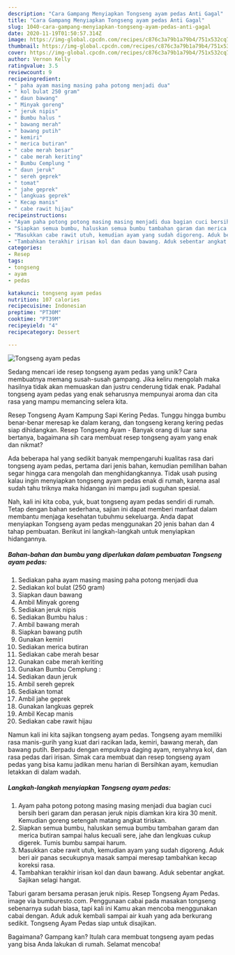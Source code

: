 ```yaml
---
description: "Cara Gampang Menyiapkan Tongseng ayam pedas Anti Gagal"
title: "Cara Gampang Menyiapkan Tongseng ayam pedas Anti Gagal"
slug: 1040-cara-gampang-menyiapkan-tongseng-ayam-pedas-anti-gagal
date: 2020-11-19T01:50:57.314Z
image: https://img-global.cpcdn.com/recipes/c876c3a79b1a79b4/751x532cq70/tongseng-ayam-pedas-foto-resep-utama.jpg
thumbnail: https://img-global.cpcdn.com/recipes/c876c3a79b1a79b4/751x532cq70/tongseng-ayam-pedas-foto-resep-utama.jpg
cover: https://img-global.cpcdn.com/recipes/c876c3a79b1a79b4/751x532cq70/tongseng-ayam-pedas-foto-resep-utama.jpg
author: Vernon Kelly
ratingvalue: 3.5
reviewcount: 9
recipeingredient:
- " paha ayam masing masing paha potong menjadi dua"
- " kol bulat 250 gram"
- " daun bawang"
- " Minyak goreng"
- " jeruk nipis"
- " Bumbu halus "
- " bawang merah"
- " bawang putih"
- " kemiri"
- " merica butiran"
- " cabe merah besar"
- " cabe merah keriting"
- " Bumbu Cemplung "
- " daun jeruk"
- " sereh geprek"
- " tomat"
- " jahe geprek"
- " langkuas geprek"
- " Kecap manis"
- " cabe rawit hijau"
recipeinstructions:
- "Ayam paha potong potong masing masing menjadi dua bagian cuci bersih beri garam dan perasan jeruk nipis diamkan kira kira 30 menit. Kemudian goreng setengah matang angkat tiriskan."
- "Siapkan semua bumbu, haluskan semua bumbu tambahan garam dan merica butiran sampai halus kecuali sere, jahe dan lengkuas cukup digerek. Tumis bumbu sampai harum."
- "Masukkan cabe rawit utuh, kemudian ayam yang sudah digoreng. Aduk beri air panas secukupnya masak sampai meresap tambahkan kecap koreksi rasa."
- "Tambahkan terakhir irisan kol dan daun bawang. Aduk sebentar angkat. Sajikan selagi hangat."
categories:
- Resep
tags:
- tongseng
- ayam
- pedas

katakunci: tongseng ayam pedas 
nutrition: 107 calories
recipecuisine: Indonesian
preptime: "PT30M"
cooktime: "PT39M"
recipeyield: "4"
recipecategory: Dessert

---
```



![Tongseng ayam pedas](https://img-global.cpcdn.com/recipes/c876c3a79b1a79b4/751x532cq70/tongseng-ayam-pedas-foto-resep-utama.jpg)

Sedang mencari ide resep tongseng ayam pedas yang unik? Cara membuatnya memang susah-susah gampang. Jika keliru mengolah maka hasilnya tidak akan memuaskan dan justru cenderung tidak enak. Padahal tongseng ayam pedas yang enak seharusnya mempunyai aroma dan cita rasa yang mampu memancing selera kita.

Resep Tongseng Ayam Kampung Sapi Kering Pedas. Tunggu hingga bumbu benar-benar meresap ke dalam kerang, dan tongseng kerang kering pedas siap dihidangkan. Resep Tongseng Ayam - Banyak orang di luar sana bertanya, bagaimana sih cara membuat resep tongseng ayam yang enak dan nikmat?

Ada beberapa hal yang sedikit banyak mempengaruhi kualitas rasa dari tongseng ayam pedas, pertama dari jenis bahan, kemudian pemilihan bahan segar hingga cara mengolah dan menghidangkannya. Tidak usah pusing kalau ingin menyiapkan tongseng ayam pedas enak di rumah, karena asal sudah tahu triknya maka hidangan ini mampu jadi suguhan spesial.


Nah, kali ini kita coba, yuk, buat tongseng ayam pedas sendiri di rumah. Tetap dengan bahan sederhana, sajian ini dapat memberi manfaat dalam membantu menjaga kesehatan tubuhmu sekeluarga. Anda dapat menyiapkan Tongseng ayam pedas menggunakan 20 jenis bahan dan 4 tahap pembuatan. Berikut ini langkah-langkah untuk menyiapkan hidangannya.

<!--inarticleads1-->

##### Bahan-bahan dan bumbu yang diperlukan dalam pembuatan Tongseng ayam pedas:

1. Sediakan  paha ayam masing masing paha potong menjadi dua
1. Sediakan  kol bulat (250 gram)
1. Siapkan  daun bawang
1. Ambil  Minyak goreng
1. Sediakan  jeruk nipis
1. Sediakan  Bumbu halus :
1. Ambil  bawang merah
1. Siapkan  bawang putih
1. Gunakan  kemiri
1. Sediakan  merica butiran
1. Sediakan  cabe merah besar
1. Gunakan  cabe merah keriting
1. Gunakan  Bumbu Cemplung :
1. Sediakan  daun jeruk
1. Ambil  sereh geprek
1. Sediakan  tomat
1. Ambil  jahe geprek
1. Gunakan  langkuas geprek
1. Ambil  Kecap manis
1. Sediakan  cabe rawit hijau


Namun kali ini kita sajikan tongseng ayam pedas. Tongseng ayam memiliki rasa manis-gurih yang kuat dari racikan lada, kemiri, bawang merah, dan bawang putih. Berpadu dengan empuknya daging ayam, renyahnya kol, dan rasa pedas dari irisan. Simak cara membuat dan resep tongseng ayam pedas yang bisa kamu jadikan menu harian di Bersihkan ayam, kemudian letakkan di dalam wadah. 

<!--inarticleads2-->

##### Langkah-langkah menyiapkan Tongseng ayam pedas:

1. Ayam paha potong potong masing masing menjadi dua bagian cuci bersih beri garam dan perasan jeruk nipis diamkan kira kira 30 menit. Kemudian goreng setengah matang angkat tiriskan.
1. Siapkan semua bumbu, haluskan semua bumbu tambahan garam dan merica butiran sampai halus kecuali sere, jahe dan lengkuas cukup digerek. Tumis bumbu sampai harum.
1. Masukkan cabe rawit utuh, kemudian ayam yang sudah digoreng. Aduk beri air panas secukupnya masak sampai meresap tambahkan kecap koreksi rasa.
1. Tambahkan terakhir irisan kol dan daun bawang. Aduk sebentar angkat. Sajikan selagi hangat.


Taburi garam bersama perasan jeruk nipis. Resep Tongseng Ayam Pedas. image via bumburesto.com. Penggunaan cabai pada masakan tongseng sebenarnya sudah biasa, tapi kali ini Kamu akan mencoba menggunakan cabai dengan. Aduk aduk kembali sampai air kuah yang ada berkurang sedikit. Tongseng Ayam Pedas siap untuk disajikan. 

Bagaimana? Gampang kan? Itulah cara membuat tongseng ayam pedas yang bisa Anda lakukan di rumah. Selamat mencoba!
